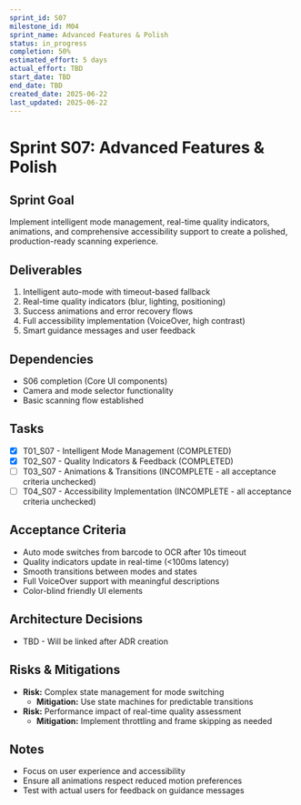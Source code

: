 ```yaml
---
sprint_id: S07
milestone_id: M04
sprint_name: Advanced Features & Polish
status: in_progress
completion: 50%
estimated_effort: 5 days
actual_effort: TBD
start_date: TBD
end_date: TBD
created_date: 2025-06-22
last_updated: 2025-06-22
---
```


# Sprint S07: Advanced Features & Polish

## Sprint Goal
Implement intelligent mode management, real-time quality indicators, animations, and comprehensive accessibility support to create a polished, production-ready scanning experience.

## Deliverables
1. Intelligent auto-mode with timeout-based fallback
2. Real-time quality indicators (blur, lighting, positioning)
3. Success animations and error recovery flows
4. Full accessibility implementation (VoiceOver, high contrast)
5. Smart guidance messages and user feedback

## Dependencies
- S06 completion (Core UI components)
- Camera and mode selector functionality
- Basic scanning flow established

## Tasks
- [x] T01_S07 - Intelligent Mode Management (COMPLETED)
- [x] T02_S07 - Quality Indicators & Feedback (COMPLETED)
- [ ] T03_S07 - Animations & Transitions (INCOMPLETE - all acceptance criteria unchecked)
- [ ] T04_S07 - Accessibility Implementation (INCOMPLETE - all acceptance criteria unchecked)

## Acceptance Criteria
- Auto mode switches from barcode to OCR after 10s timeout
- Quality indicators update in real-time (<100ms latency)
- Smooth transitions between modes and states
- Full VoiceOver support with meaningful descriptions
- Color-blind friendly UI elements

## Architecture Decisions
- TBD - Will be linked after ADR creation

## Risks & Mitigations
- **Risk:** Complex state management for mode switching
  - **Mitigation:** Use state machines for predictable transitions
- **Risk:** Performance impact of real-time quality assessment
  - **Mitigation:** Implement throttling and frame skipping as needed

## Notes
- Focus on user experience and accessibility
- Ensure all animations respect reduced motion preferences
- Test with actual users for feedback on guidance messages
